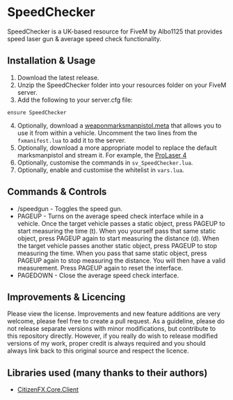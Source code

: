 # SpeedChecker
SpeedChecker is a UK-based resource for FiveM by Albo1125 that provides speed laser gun & average speed check functionality.

## Installation & Usage
1. Download the latest release.
2. Unzip the SpeedChecker folder into your resources folder on your FiveM server.
3. Add the following to your server.cfg file:
```text
ensure SpeedChecker
```
4. Optionally, download a [weaponmarksmanpistol.meta](https://www.gta5-mods.com/weapons/driveby-marksman-pistol) that allows you to use it from within a vehicle. Uncomment the two lines from the `fxmanifest.lua` to add it to the server.
5. Optionally, download a more appropriate model to replace the default marksmanpistol and stream it. For example, the [ProLaser 4](https://www.lcpdfr.com/downloads/gta5mods/misc/18506-prolaser-4-radar-gun/)
6. Optionally, customise the commands in `sv_SpeedChecker.lua`.
7. Optionally, enable and customise the whitelist in `vars.lua`.

## Commands & Controls
* /speedgun - Toggles the speed gun.
* PAGEUP - Turns on the average speed check interface while in a vehicle. Once the target vehicle passes a static object, press PAGEUP to start measuring the time (t). When you yourself pass that same static object, press PAGEUP again to start measuring the distance (d). When the target vehicle passes another static object, press PAGEUP to stop measuring the time. When you pass that same static object, press PAGEUP again to stop measuring the distance. You will then have a valid measurement. Press PAGEUP again to reset the interface.
* PAGEDOWN - Close the average speed check interface.


## Improvements & Licencing
Please view the license. Improvements and new feature additions are very welcome, please feel free to create a pull request. As a guideline, please do not release separate versions with minor modifications, but contribute to this repository directly. However, if you really do wish to release modified versions of my work, proper credit is always required and you should always link back to this original source and respect the licence.

## Libraries used (many thanks to their authors)
* [CitizenFX.Core.Client](https://www.nuget.org/packages/CitizenFX.Core.Client)
